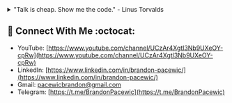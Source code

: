 <details>
<summary>"Talk is cheap. Show me the code." - Linus Torvalds</summary>
<br>
<p align="center">
    <a href="https://github.com/anuraghazra/github-readme-stats">
    <img src="https://github-readme-stats.vercel.app/api?username=BrandonPacewic&count_private=true&theme=github_dark&show_icons=true&line_height=28.5" alt="GitHub stats" width="53.1%"/></a>
    <a href="https://github.com/anuraghazra/github-readme-stats">
    <img width="44.7%" src="https://github-readme-stats.vercel.app/api/top-langs/?username=BrandonPacewic&layout=compact&theme=github_dark&hide=html&langs_count=6"></a>
</p>
</details>

## :penguin: Connect With Me :octocat:

- YouTube: [https://www.youtube.com/channel/UCzAr4Xgtl3Nb9UXeOY-cpRw](https://www.youtube.com/channel/UCzAr4Xgtl3Nb9UXeOY-cpRw)
- LinkedIn: [https://www.linkedin.com/in/brandon-pacewic/](https://www.linkedin.com/in/brandon-pacewic/)
- Gmail: [pacewicbrandon@gmail.com](pacewicbrandon@gmail.com)
- Telegram: [https://t.me/BrandonPacewic](https://t.me/BrandonPacewic)

